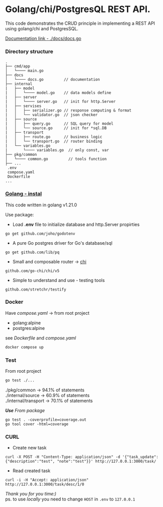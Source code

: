 # Golang/chi/PostgresQL REST API.

This code demonstrates the CRUD principle in implementing a REST API using golang/chi and PostgresSQL.  

[Documentation link - ./docs/docs.go](https://github.com/Ekvo/golang-chi-postgres-api/tree/main/docs/docs.go "https://github.com/Ekvo/golang-chi-postgres-api/tree/main/docs/docs.go")
### Directory structure
```
.
├── cmd/app
│   └──── main.go     
├── docs  
│   └──── docs.go         // documentation
├── internal
|   ├── model
|   │   └──── model.go    // data models define
|   ├── server  
|   │   └──── server.go   // init for http.Server
|   ├── servises           
|   │   ├── serializer.go // response computing & format
|   │   └── validator.go  // json checker        
|   ├── source
|   │   ├── query.go      // SQL query for model
|   │   └── source.go     // init for *sql.DB
|   ├── transport   
|   │   ├── route.go      // business logic
|   │   └── transport.go  // router binding
|   └── variables.go      
|       └──── variables.go  // only const, var
├── pkg/common 
│   └──── common.go         // tools function
├── ...
 .env
 compose.yaml
 Dockerfile
...
```
### [Golang - instal](https://go.dev/doc/install "https://go.dev/doc/install")

This code written in golang v1.21.0

Use package:  
 * Load **.env** file to initialize database and http.Server propirties
```
go get github.com/joho/godotenv
```
 *  A pure Go postgres driver for Go's database/sql  
```
go get github.com/lib/pq
```
 * Small and composable router -> [chi](https://pkg.go.dev/github.com/go-chi/chi "https://pkg.go.dev/github.com/go-chi/chi")
```
github.com/go-chi/chi/v5
```
 * Simple to understand and use - testing tools
```
github.com/stretchr/testify
```

### Docker
Have *compose.yaml* -> from root project
* golang:alpine
* postgres:alpine

see *Dockerfile* and *compose.yaml*

```bash
docker compose up
```

### Test 
From root project
```bash
go test ./...
```

./pkg/common         -> 94.1% of statements  
./internal/source    -> 60.9% of statements  
./internal/transport -> 70.1% of statements  

_***Use** From package*_
```
go test . -coverprofile=coverage.out
go tool cover -html=coverage
```

### CURL
 * Create new task

```http request
curl -X POST -H "Content-Type: application/json" -d '{"task_update":{"description":"test", "note":"test"}}' http://127.0.0.1:3000/task/
```
 * Read created task

```http request
curl -i -H "Accept: application/json" http://127.0.0.1:3000/task/desc/1/0
```

*Thank you for you time:)*  
ps. to use *locally* you need to change `HOST` in `.env` to `127.0.0.1`



